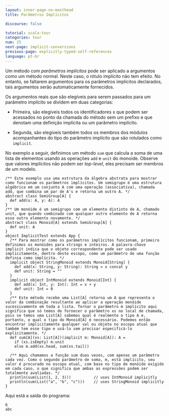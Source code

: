 ```yaml
---
layout: inner-page-no-masthead
title: Parâmetros Implícitos

discourse: false

tutorial: scala-tour
categories: tour
num: 25
next-page: implicit-conversions
previous-page: explicitly-typed-self-references
language: pt-br
---
```


Um método com _parâmetros implícitos_ pode ser aplicado a argumentos como um método normal. Neste caso, o rótulo implícito não tem efeito. No entanto, se faltarem argumentos para os parâmetros implícitos declarados, tais argumentos serão automaticamente fornecidos.

Os argumentos reais que são elegíveis para serem passados para um parâmetro implícito se dividem em duas categorias:

* Primeira, são elegíveis todos os identificadores x que podem ser acessados no ponto da chamada do método sem um prefixo e que denotam uma definição implícita ou um parâmetro implícito.

* Segunda, são elegíveis também todos os membros dos módulos acompanhantes do tipo do parâmetro implícito que são rotulados como `implicit`.

No exemplo a seguir, definimos um método `sum` que calcula a soma de uma lista de elementos usando as operações `add` e `unit` do monoide. Observe que valores implícitos não podem ser *top-level*, eles precisam ser membros de um modelo.

```tut
/** Este exemplo usa uma estrutura da álgebra abstrata para mostrar como funcionam os parâmetros implícitos. Um semigrupo é uma estrutura algébrica em um conjunto A com uma operação (associativa), chamada add, que combina um par de A's e retorna um outro A. */
abstract class SemiGroup[A] {
  def add(x: A, y: A): A
}
/** Um monóide é um semigrupo com um elemento distinto de A, chamado unit, que quando combinado com qualquer outro elemento de A retorna esse outro elemento novamente. */
abstract class Monoid[A] extends SemiGroup[A] {
  def unit: A
}
object ImplicitTest extends App {
  /** Para mostrar como os parâmetros implícitos funcionam, primeiro definimos os monóides para strings e inteiros. A palavra-chave implicit indica que o objeto correspondente pode ser usado implicitamente, dentro deste escopo, como um parâmetro de uma função definia como implícita. */
  implicit object StringMonoid extends Monoid[String] {
    def add(x: String, y: String): String = x concat y
    def unit: String = ""
  }
  implicit object IntMonoid extends Monoid[Int] {
    def add(x: Int, y: Int): Int = x + y
    def unit: Int = 0
  }
  /** Este método recebe uma List[A] retorna um A que representa o valor da combinação resultante ao aplicar a operação monóide sucessivamente em toda a lista. Tornar o parâmetro m implícito aqui significa que só temos de fornecer o parâmetro xs no local de chamada, pois se temos uma List[A] sabemos qual é realmente o tipo A e, portanto, o qual o tipo do Monoid[A] é necessário. Podemos então encontrar implicitamente qualquer val ou objeto no escopo atual que também tem esse tipo e usá-lo sem precisar especificá-lo explicitamente. */
  def sum[A](xs: List[A])(implicit m: Monoid[A]): A =
    if (xs.isEmpty) m.unit
    else m.add(xs.head, sum(xs.tail))

  /** Aqui chamamos a função sum duas vezes, com apenas um parâmetro cada vez. Como o segundo parâmetro de soma, m, está implícito, seu valor é procurado no escopo atual, com base no tipo de monóide exigido em cada caso, o que significa que ambas as expressões podem ser totalmente avaliadas. */
  println(sum(List(1, 2, 3)))          // uses IntMonoid implicitly
  println(sum(List("a", "b", "c")))    // uses StringMonoid implicitly
}
```

Aqui está a saída do programa:

```
6
abc
```
